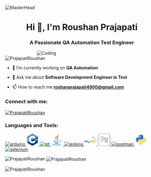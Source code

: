 ![MasterHead](https://miro.medium.com/v2/resize:fit:1100/format:webp/1*URVbNQirYASEkRkZPRSv4A.gif)
<h1 align="center">Hi 👋, I'm Roushan Prajapati</h1>
<h3 align="center">A Passionate QA Automation Test Engineer</h3>
<img align="right" alt="Coding" width="400"  src="https://cdn.dribbble.com/users/1162077/screenshots/3848914/programmer.gif">
 
<p align="left"> <img src="https://komarev.com/ghpvc/?username=PrajapatiRoushan&label=Profile%20views&color=04b928&style=flat" alt="PrajapatiRoushan" /> </p>
 
- 🔭 I’m currently working on **QA Automation**
 
- 💬 Ask me about **Software Development Engineer in Test**
 
- 📫 How to reach me **roshanprajapati4900@gmail.com**
 
<h3 align="left">Connect with me:</h3>
<p align="left">
<a href="https://linkedin.com/in/PrajapatiRoushan" target="blank"><img align="center" src="https://raw.githubusercontent.com/rahuldkjain/github-profile-readme-generator/master/src/images/icons/Social/linked-in-alt.svg" alt="PrajapatiRoushan" height="30" width="40" /></a>
</p>
 
<h3 align="left">Languages and Tools:</h3>
<p align="left"> <a href="https://www.arduino.cc/" target="_blank" rel="noreferrer"> <img src="https://cdn.worldvectorlogo.com/logos/arduino-1.svg" alt="arduino" width="40" height="40"/> </a> <a href="https://www.w3schools.com/cpp/" target="_blank" rel="noreferrer"> <img src="https://raw.githubusercontent.com/devicons/devicon/master/icons/cplusplus/cplusplus-original.svg" alt="cplusplus" width="40" height="40"/> </a> <a href="https://git-scm.com/" target="_blank" rel="noreferrer"> <img src="https://www.vectorlogo.zone/logos/git-scm/git-scm-icon.svg" alt="git" width="40" height="40"/> </a> <a href="https://www.java.com" target="_blank" rel="noreferrer"> <img src="https://raw.githubusercontent.com/devicons/devicon/master/icons/java/java-original.svg" alt="java" width="40" height="40"/> </a> <a href="https://www.jenkins.io" target="_blank" rel="noreferrer"> <img src="https://www.vectorlogo.zone/logos/jenkins/jenkins-icon.svg" alt="jenkins" width="40" height="40"/> </a> <a href="https://www.mysql.com/" target="_blank" rel="noreferrer"> <img src="https://raw.githubusercontent.com/devicons/devicon/master/icons/mysql/mysql-original-wordmark.svg" alt="mysql" width="40" height="40"/> </a> <a href="https://www.photoshop.com/en" target="_blank" rel="noreferrer"> <img src="https://raw.githubusercontent.com/devicons/devicon/master/icons/photoshop/photoshop-line.svg" alt="photoshop" width="40" height="40"/> </a> <a href="https://postman.com" target="_blank" rel="noreferrer"> <img src="https://www.vectorlogo.zone/logos/getpostman/getpostman-icon.svg" alt="postman" width="40" height="40"/> </a> <a href="https://www.python.org" target="_blank" rel="noreferrer"> <img src="https://raw.githubusercontent.com/devicons/devicon/master/icons/python/python-original.svg" alt="python" width="40" height="40"/> </a> <a href="https://www.selenium.dev" target="_blank" rel="noreferrer"> <img src="https://raw.githubusercontent.com/detain/svg-logos/780f25886640cef088af994181646db2f6b1a3f8/svg/selenium-logo.svg" alt="selenium" width="40" height="40"/> </a> </p>
 
<p><img align="left" src="https://github-readme-stats.vercel.app/api/top-langs?username=PrajapatiRoushan&show_icons=true&theme=dark&text_color=51e17c&locale=en&layout=compact" alt="PrajapatiRoushan" /></p>
 
<p>&nbsp;<img align="center" src="https://github-readme-stats.vercel.app/api?username=PrajapatiRoushan&show_icons=true&theme=radical&locale=en" alt="PrajapatiRoushan" /></p>
 
<p><img align="center" src="https://github-readme-streak-stats.herokuapp.com/?user=PrajapatiRoushan&theme=dark" alt="PrajapatiRoushan" /></p>
